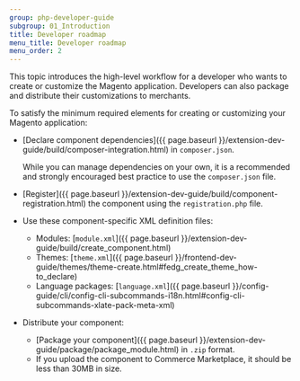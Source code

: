 ```yaml
---
group: php-developer-guide
subgroup: 01_Introduction
title: Developer roadmap
menu_title: Developer roadmap
menu_order: 2
---
```


This topic introduces the high-level workflow for a developer who wants to create or customize the Magento application. Developers can also package and distribute their customizations to merchants.

To satisfy the minimum required elements for creating or customizing your Magento application:

*  [Declare component dependencies]({{ page.baseurl }}/extension-dev-guide/build/composer-integration.html) in `composer.json`.

   <InlineAlert variant="success" slots="text"/>
   
   While you can manage dependencies on your own, it is a recommended and strongly encouraged best practice to use the `composer.json` file.

*  [Register]({{ page.baseurl }}/extension-dev-guide/build/component-registration.html) the component using the `registration.php` file.
*  Use these component-specific XML definition files:
   *  Modules: [`module.xml`]({{ page.baseurl }}/extension-dev-guide/build/create_component.html)
   *  Themes: [`theme.xml`]({{ page.baseurl }}/frontend-dev-guide/themes/theme-create.html#fedg_create_theme_how-to_declare)
   *  Language packages: [`language.xml`]({{ page.baseurl }}/config-guide/cli/config-cli-subcommands-i18n.html#config-cli-subcommands-xlate-pack-meta-xml)

*  Distribute your component:
   *  [Package your component]({{ page.baseurl }}/extension-dev-guide/package/package_module.html) in `.zip` format.
   *  If you upload the component to Commerce Marketplace, it should be less than 30MB in size.
